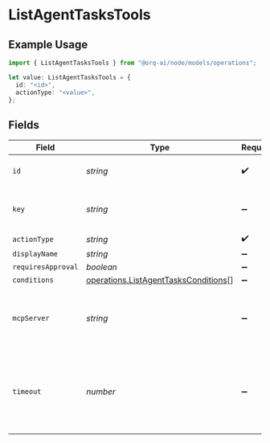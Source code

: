 # ListAgentTasksTools

## Example Usage

```typescript
import { ListAgentTasksTools } from "@orq-ai/node/models/operations";

let value: ListAgentTasksTools = {
  id: "<id>",
  actionType: "<value>",
};
```

## Fields

| Field                                                                                        | Type                                                                                         | Required                                                                                     | Description                                                                                  |
| -------------------------------------------------------------------------------------------- | -------------------------------------------------------------------------------------------- | -------------------------------------------------------------------------------------------- | -------------------------------------------------------------------------------------------- |
| `id`                                                                                         | *string*                                                                                     | :heavy_check_mark:                                                                           | The id of the resource                                                                       |
| `key`                                                                                        | *string*                                                                                     | :heavy_minus_sign:                                                                           | Optional tool key for custom tools                                                           |
| `actionType`                                                                                 | *string*                                                                                     | :heavy_check_mark:                                                                           | N/A                                                                                          |
| `displayName`                                                                                | *string*                                                                                     | :heavy_minus_sign:                                                                           | N/A                                                                                          |
| `requiresApproval`                                                                           | *boolean*                                                                                    | :heavy_minus_sign:                                                                           | N/A                                                                                          |
| `conditions`                                                                                 | [operations.ListAgentTasksConditions](../../models/operations/listagenttasksconditions.md)[] | :heavy_minus_sign:                                                                           | N/A                                                                                          |
| `mcpServer`                                                                                  | *string*                                                                                     | :heavy_minus_sign:                                                                           | Optional MCP server reference for tools from MCP servers                                     |
| `timeout`                                                                                    | *number*                                                                                     | :heavy_minus_sign:                                                                           | Tool execution timeout in seconds (default: 2 minutes, max: 10 minutes)                      |